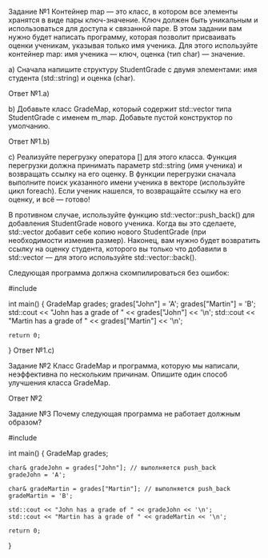 Задание №1
Контейнер map — это класс, в котором все элементы хранятся в виде пары ключ-значение. Ключ должен быть уникальным и использоваться для доступа к связанной паре. В этом задании вам нужно будет написать программу, которая позволит присваивать оценки ученикам, указывая только имя ученика. Для этого используйте контейнер map: имя ученика — ключ, оценка (тип char) — значение.

a) Сначала напишите структуру StudentGrade с двумя элементами: имя студента (std::string) и оценка (char).

Ответ №1.a)

b) Добавьте класс GradeMap, который содержит std::vector типа StudentGrade с именем m_map. Добавьте пустой конструктор по умолчанию.

Ответ №1.b)

c) Реализуйте перегрузку оператора [] для этого класса. Функция перегрузки должна принимать параметр std::string (имя ученика) и возвращать ссылку на его оценку. В функции перегрузки сначала выполните поиск указанного имени ученика в векторе (используйте цикл foreach). Если ученик нашелся, то возвращайте ссылку на его оценку, и всё — готово!

В противном случае, используйте функцию std::vector::push_back() для добавления StudentGrade нового ученика. Когда вы это сделаете, std::vector добавит себе копию нового StudentGrade (при необходимости изменив размер). Наконец, вам нужно будет возвратить ссылку на оценку студента, которого вы только что добавили в std::vector — для этого используйте std::vector::back().


Следующая программа должна скомпилироваться без ошибок:

#include <iostream>
 
int main()
{
	GradeMap grades;
	grades["John"] = 'A';
	grades["Martin"] = 'B';
	std::cout << "John has a grade of " << grades["John"] << '\n';
	std::cout << "Martin has a grade of " << grades["Martin"] << '\n';
 
	return 0;
}
Ответ №1.c)

Задание №2
Класс GradeMap и программа, которую мы написали, неэффективна по нескольким причинам. Опишите один способ улучшения класса GradeMap.

Ответ №2

Задание №3
Почему следующая программа не работает должным образом?

#include <iostream>
 
int main()
{
	GradeMap grades;
 
	char& gradeJohn = grades["John"]; // выполняется push_back
	gradeJohn = 'A';
 
	char& gradeMartin = grades["Martin"]; // выполняется push_back
	gradeMartin = 'B';
 
	std::cout << "John has a grade of " << gradeJohn << '\n';
	std::cout << "Martin has a grade of " << gradeMartin << '\n';
 
	return 0;
}

